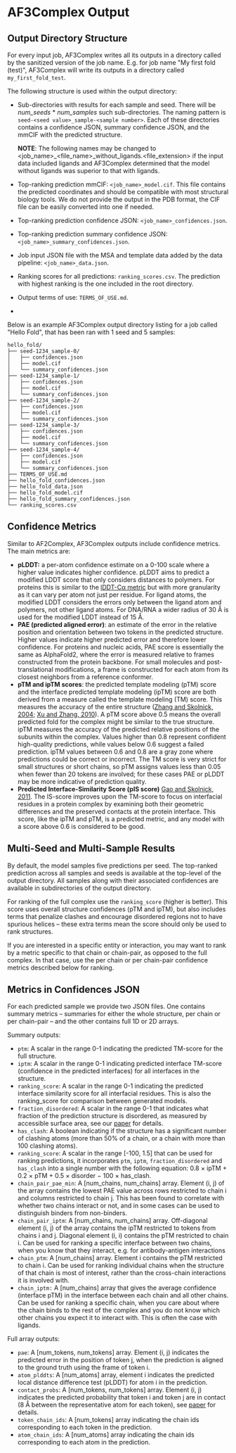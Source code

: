 # AF3Complex Output

## Output Directory Structure

For every input job, AF3Complex writes all its outputs in a directory called by
the sanitized version of the job name. E.g. for job name "My first fold (test)",
AF3Complex will write its outputs in a directory called `my_first_fold_test`.

The following structure is used within the output directory:

*   Sub-directories with results for each sample and seed. There will be
    *num\_seeds* \* *num\_samples* such sub-directories. The naming pattern is
    `seed-<seed value>_sample-<sample number>`. Each of these directories
    contains a confidence JSON, summary confidence JSON, and the mmCIF with the
    predicted structure.

    **NOTE**: The following names may be changed to
    <job_name>_<file_name>_without_ligands.<file_extension>
    if the input data included ligands and AF3Complex determined that the model
    without ligands was superior to that with ligands.
    
*   Top-ranking prediction mmCIF: `<job_name>_model.cif`. This file contains the
    predicted coordinates and should be compatible with most structural biology
    tools. We do not provide the output in the PDB format, the CIF file can be
    easily converted into one if needed. 
*   Top-ranking prediction confidence JSON: `<job_name>_confidences.json`.
*   Top-ranking prediction summary confidence JSON:
    `<job_name>_summary_confidences.json`.
*   Job input JSON file with the MSA and template data added by the data
    pipeline: `<job_name>_data.json`.
*   Ranking scores for all predictions: `ranking_scores.csv`. The prediction
    with highest ranking is the one included in the root directory.
*   Output terms of use: `TERMS_OF_USE.md`.
* 

Below is an example AF3Complex output directory listing for a job called
"Hello Fold", that has been ran with 1 seed and 5 samples:

```text
hello_fold/
├── seed-1234_sample-0/
│   ├── confidences.json
│   ├── model.cif
│   └── summary_confidences.json
├── seed-1234_sample-1/
│   ├── confidences.json
│   ├── model.cif
│   └── summary_confidences.json
├── seed-1234_sample-2/
│   ├── confidences.json
│   ├── model.cif
│   └── summary_confidences.json
├── seed-1234_sample-3/
│   ├── confidences.json
│   ├── model.cif
│   └── summary_confidences.json
├── seed-1234_sample-4/
│   ├── confidences.json
│   ├── model.cif
│   └── summary_confidences.json
├── TERMS_OF_USE.md
├── hello_fold_confidences.json
├── hello_fold_data.json
├── hello_fold_model.cif
├── hello_fold_summary_confidences.json
└── ranking_scores.csv
```

## Confidence Metrics

Similar to AF2Complex, AF3Complex outputs include
confidence metrics. The main metrics are:

*   **pLDDT:** a per-atom confidence estimate on a 0-100 scale where a higher
    value indicates higher confidence. pLDDT aims to predict a modified LDDT
    score that only considers distances to polymers. For proteins this is
    similar to the
    [lDDT-Cα metric](https://www.ncbi.nlm.nih.gov/pmc/articles/PMC3799472/) but
    with more granularity as it can vary per atom not just per residue. For
    ligand atoms, the modified LDDT considers the errors only between the ligand
    atom and polymers, not other ligand atoms. For DNA/RNA a wider radius of 30
    Å is used for the modified LDDT instead of 15 Å.
*   **PAE (predicted aligned error)**: an estimate of the error in the relative
    position and orientation between two tokens in the predicted structure.
    Higher values indicate higher predicted error and therefore lower
    confidence. For proteins and nucleic acids, PAE score is essentially the
    same as AlphaFold2, where the error is measured relative to frames
    constructed from the protein backbone. For small molecules and
    post-translational modifications, a frame is constructed for each atom from
    its closest neighbors from a reference conformer.
*   **pTM and ipTM scores**: the predicted template modeling (pTM) score and the
    interface predicted template modeling (ipTM) score are both derived from a
    measure called the template modeling (TM) score. This measures the accuracy
    of the entire structure
    ([Zhang and Skolnick, 2004](https://doi.org/10.1002/prot.20264);
    [Xu and Zhang, 2010](https://doi.org/10.1093/bioinformatics/btq066)). A pTM
    score above 0.5 means the overall predicted fold for the complex might be
    similar to the true structure. ipTM measures the accuracy of the predicted
    relative positions of the subunits within the complex. Values higher than
    0.8 represent confident high-quality predictions, while values below 0.6
    suggest a failed prediction. ipTM values between 0.6 and 0.8 are a gray zone
    where predictions could be correct or incorrect. The TM score is very strict
    for small structures or short chains, so pTM assigns values less than 0.05
    when fewer than 20 tokens are involved; for these cases PAE or pLDDT may be
    more indicative of prediction quality.
*   **Predicted Interface-Similarity Score (pIS score)** [Gao and Skolnick, 2011](https://pmc.ncbi.nlm.nih.gov/articles/PMC3076516/).
    The IS-score improves upon the TM-score to focus on interfacial residues in a protein complex
    by examining both their geometric differences and the preserved contacts at the protein interface.
    This score, like the ipTM and pTM, is a predicted metric, and any model with a score
    above 0.6 is considered to be good. 
    


## Multi-Seed and Multi-Sample Results

By default, the model samples five predictions per seed. The top-ranked
prediction across all samples and seeds is available at the top-level of the
output directory. All samples along with their associated confidences are
available in subdirectories of the output directory.

For ranking of the full complex use the `ranking_score` (higher is better). This
score uses overall structure confidences (pTM and ipTM), but also includes terms
that penalize clashes and encourage disordered regions not to have spurious
helices – these extra terms mean the score should only be used to rank
structures.

If you are interested in a specific entity or interaction, you may want to rank
by a metric specific to that chain or chain-pair, as opposed to the full
complex. In that case, use the per chain or per chain-pair confidence metrics
described below for ranking.

## Metrics in Confidences JSON

For each predicted sample we provide two JSON files. One contains summary
metrics – summaries for either the whole structure, per chain or per chain-pair
– and the other contains full 1D or 2D arrays.

Summary outputs:

*   `ptm`: A scalar in the range 0-1 indicating the predicted TM-score for the
    full structure.
*   `iptm`: A scalar in the range 0-1 indicating predicted interface TM-score
    (confidence in the predicted interfaces) for all interfaces in the
    structure.
*   `ranking_score`: A scalar in the range 0-1 indicating the predicted interface
    similarity score for all interfacial residues. This is also the ranking_score
    for comparison between generated models. 
*   `fraction_disordered`: A scalar in the range 0-1 that indicates what
    fraction of the prediction structure is disordered, as measured by
    accessible surface area, see our
    [paper](https://www.nature.com/articles/s41586-024-07487-w) for details.
*   `has_clash`: A boolean indicating if the structure has a significant number
    of clashing atoms (more than 50% of a chain, or a chain with more than 100
    clashing atoms).
*   `ranking_score`: A scalar in the range \[-100, 1.5\] that can be used for
    ranking predictions, it incorporates `ptm`, `iptm`, `fraction_disordered`
    and `has_clash` into a single number with the following equation: 0.8 × ipTM
    \+ 0.2 × pTM \+ 0.5 × disorder − 100 × has_clash.
*   `chain_pair_pae_min`: A \[num_chains, num_chains\] array. Element (i, j) of
    the array contains the lowest PAE value across rows restricted to chain i
    and columns restricted to chain j. This has been found to correlate with
    whether two chains interact or not, and in some cases can be used to
    distinguish binders from non-binders.
*   `chain_pair_iptm`: A \[num_chains, num_chains\] array. Off-diagonal element
    (i, j) of the array contains the ipTM restricted to tokens from chains i and
    j. Diagonal element (i, i) contains the pTM restricted to chain i. Can be
    used for ranking a specific interface between two chains, when you know that
    they interact, e.g. for antibody-antigen interactions
*   `chain_ptm`: A \[num_chains\] array. Element i contains the pTM restricted
    to chain i. Can be used for ranking individual chains when the structure of
    that chain is most of interest, rather than the cross-chain interactions it
    is involved with.
*   `chain_iptm:` A \[num_chains\] array that gives the average confidence
    (interface pTM) in the interface between each chain and all other chains.
    Can be used for ranking a specific chain, when you care about where the
    chain binds to the rest of the complex and you do not know which other
    chains you expect it to interact with. This is often the case with ligands.

Full array outputs:

*   `pae`: A \[num\_tokens, num\_tokens\] array. Element (i, j) indicates the
    predicted error in the position of token j, when the prediction is aligned
    to the ground truth using the frame of token i.
*   `atom_plddts`: A \[num_atoms\] array, element i indicates the predicted
    local distance difference test (pLDDT) for atom i in the prediction.
*   `contact_probs`: A \[num_tokens, num_tokens\] array. Element (i, j)
    indicates the predicted probability that token i and token j are in contact
    (8 Å between the representative atom for each token), see
    [paper](https://www.nature.com/articles/s41586-024-07487-w) for details.
*   `token_chain_ids`: A \[num_tokens\] array indicating the chain ids
    corresponding to each token in the prediction.
*   `atom_chain_ids`: A \[num_atoms\] array indicating the chain ids
    corresponding to each atom in the prediction.
